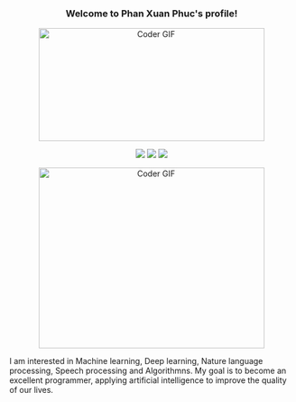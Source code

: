 <h3 align="center">
  Welcome to Phan Xuan Phuc's profile!
</h3>


<p align="center">
  <a href="https://github.com/phanxuanphucnd"><img src="https://github.com/phanxuanphucnd/profile/blob/main/images/me.gif" alt="Coder GIF" width="400" height="200"></a>
</p>

<p align="center">
  <a href="https://github.com/phanxuanphucnd"><img src="https://badges.frapsoft.com/os/v2/open-source.svg?v=103"></a>
  <a href="https://github.com/phanxuanphucnd"><img src="https://img.shields.io/github/followers/sooftware?style=social"></a>
  <a href="https://github.com/phanxuanphucnd"><img src="https://img.shields.io/github/stars/sooftware?style=social"></a>
</p>
  
<p  align="center"><img src="https://github.com/sooftware/sooftware/blob/master/images/code.gif" alt="Coder GIF" width="400" height="320">

I am interested in Machine learning, Deep learning, Nature language processing, Speech processing and Algorithmns. My
goal is to become an excellent programmer, applying artificial intelligence to improve the quality of our lives.

<p  align="center">
  